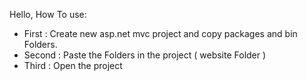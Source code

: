 Hello,
How To use:
 - First  : Create new asp.net mvc project and copy packages and bin Folders.
 - Second : Paste the Folders in the project ( website Folder )
 - Third  : Open the project 
